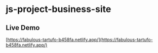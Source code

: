 # js-project-business-site

## Live Demo
[https://fabulous-tartufo-b458fa.netlify.app/](https://fabulous-tartufo-b458fa.netlify.app/)
